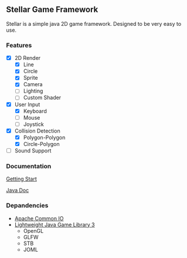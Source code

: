 ## Stellar Game Framework

Stellar is a simple java 2D game framework. 
Designed to be very easy to use.

### Features

- [x] 2D Render
    - [x] Line
    - [x] Circle
    - [x] Sprite
    - [x] Camera
    - [ ] Lighting
    - [ ] Custom Shader
- [x] User Input
    - [x] Keyboard
    - [ ] Mouse
    - [ ] Joystick
- [x] Collision Detection
    - [x] Polygon-Polygon
    - [x] Circle-Polygon
- [ ] Sound Support

### Documentation
[Getting Start](https://git.chifumi.net/delta047/stellar/wiki/Getting-Start)

[Java Doc](https://git.chifumi.net/delta047/stellar/wiki/Getting-Start)

### Depandencies
- [Apache Common IO](http://commons.apache.org/proper/commons-io/)
- [Lightweight Java Game Library 3](https://www.lwjgl.org/customize)
    - OpenGL
    - GLFW
    - STB
    - JOML
